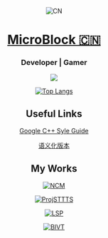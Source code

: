 <div align="center">

![CN](https://user-images.githubusercontent.com/66859419/193980520-fedb4fff-7367-47c4-94ea-e1d78df67b0a.png)



# [MicroBlock 🇨🇳](https://microblock.cc/)


### Developer | Gamer

![](https://github-readme-stats.vercel.app/api?username=MicroCBer)


[![Top Langs](https://github-readme-stats.vercel.app/api/top-langs/?username=MicroCBer)](https://github.com/anuraghazra/github-readme-stats)

## Useful Links
[Google C++ Syle Guide](https://google.github.io/styleguide/cppguide.html)

[语义化版本](https://semver.org/lang/zh-CN/)

## My Works

[![NCM](https://github-readme-stats.vercel.app/api/pin/?username=MicroCBer&repo=BetterNCM)](https://github.com/MicroCBer/BetterNCM)

[![ProjSTTTS](https://github-readme-stats.vercel.app/api/pin/?username=MicroCBer&repo=ProjSTTTS)](https://github.com/MicroCBer/ProjSTTTS)

[![LSP](https://github-readme-stats.vercel.app/api/pin/?username=MicroCBer&repo=live-songplayer)](https://github.com/MicroCBer/live-songplayer)

[![BIVT](https://github-readme-stats.vercel.app/api/pin/?username=MicroCBer&repo=BilibiliInteractiveVideoTree)](https://github.com/MicroCBer/BilibiliInteractiveVideoTree)
